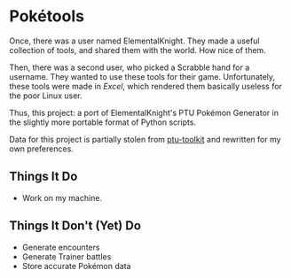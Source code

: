 Pokétools
=========

Once, there was a user named ElementalKnight. They made a useful collection
of tools, and shared them with the world. How nice of them.

Then, there was a second user, who picked a Scrabble hand for a username.
They wanted to use these tools for their game. Unfortunately, these tools were
made in _Excel_, which rendered them basically useless for the poor Linux user.

Thus, this project: a port of ElementalKnight's PTU Pokémon Generator in the
slightly more portable format of Python scripts.

Data for this project is partially stolen from [ptu-toolkit](https://github.com/fedorablewill/ptu-toolkit) and rewritten for my own preferences.

Things It Do
------------
* Work on my machine.

Things It Don't (Yet) Do
------------------------
* Generate encounters
* Generate Trainer battles
* Store accurate Pokémon data
